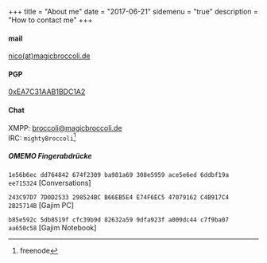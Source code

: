 +++
title = "About me"
date = "2017-06-21"
sidemenu = "true"
description = "How to contact me"
+++

#### mail
[nico(at)magicbroccoli.de](mailto:nico(at)magicbroccoli.de)

#### PGP
[0xEA7C31AAB1BDC1A2](https://pgp.mit.edu/pks/lookup?op=get&search=0xEA7C31AAB1BDC1A2)

#### Chat
XMPP: [broccoli@magicbroccoli.de](xmpp:broccoli@magicbroccoli.de)  
IRC: ```mightyBroccoli```[^1]

##### OMEMO Fingerabdrücke
`1e56b6ec dd764842 674f2309 ba981a69 308e5959 ace5e6ed 6ddbf19a ee715324` [Conversations]  
  
`243C97D7 7D0D2533 298524BC B66EB5E4 E74F6EC5 47079162 C4B917C4 2B25714B` [Gajim PC]  
  
`b85e592c 5db8519f cfc39b9d 82632a59 9dfa923f a009dc44 c7f9ba07 aa650c58` [Gajim Notebook]  

[^1]: freenode